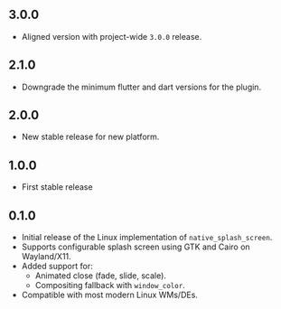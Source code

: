 ## 3.0.0

- Aligned version with project-wide `3.0.0` release.

## 2.1.0

- Downgrade the minimum flutter and dart versions for the plugin.

## 2.0.0

- New stable release for new platform.

## 1.0.0

- First stable release

## 0.1.0

- Initial release of the Linux implementation of `native_splash_screen`.
- Supports configurable splash screen using GTK and Cairo on Wayland/X11.
- Added support for:
  - Animated close (fade, slide, scale).
  - Compositing fallback with `window_color`.
- Compatible with most modern Linux WMs/DEs.